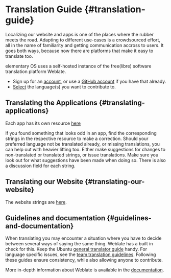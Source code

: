 # Translation Guide {#translation-guide}

Localizing our website and apps is one of the places where the rubber meets the road. Adapting to different use-cases is a crowdsourced effort, all in the name of familiarity and getting communication accross to users.
It goes both ways, because now there are platforms that make it easy to translate too.

elementary OS uses a self-hosted instance of the free(libre) software translation platform Weblate.

* Sign up for an [account](https://l10n.elementary.io/accounts/register/), or use a [GitHub account](https://l10n.elementary.io/accounts/login/github/) if you have that already.
* [Select](https://l10n.elementary.io/accounts/profile/#languages) the language(s) you want to contribute to.

## Translating the Applications {#translating-applications}

Each app has its own resource [here](https://l10n.elementary.io/projects/)

If you found something that looks odd in an app, find the corresponding strings in the respective resource to make a correction. Should your preferred language not be translated already, or missing translations, you can help out with heavier lifting too. Either make suggestions for changes to non-translated or translated strings, or issue translations. Make sure you look out for what suggestions have been made when doing so. There is also a discussion field for each string.

## Translating our Website {#translating-our-website}

The website strings are [here](https://l10n.elementary.io/projects/website/).

## Guidelines and documentation {#guidelines-and-documentation}

When translating you may encounter a situation where you have to decide between several ways of saying the same thing. Weblate has a built in check for this. Keep the Ubuntu [general translator guide](https://help.launchpad.net/Translations/Guide) handy. For language specific issues, see the [team translation guidelines](https://translations.launchpad.net/+groups/ubuntu-translators). Following these guides ensure consistency, while also allowing anyone to contribute.

More in-depth information about Weblate is available in the [documentation](https://docs.weblate.org/en/latest/).
